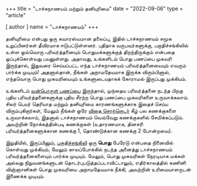 +++
title = "டாச்சுநாணயம் மற்றும் தனியுரிமை"
date = "2022-09-06"
type = "article"

[ author ]
  name = "டாச்சுநாணயம்"
+++

தனியுரிமை என்பது ஒரு சுவாரஸ்யமான தலைப்பு, இதில் டாச்சுநாணயம் சமூக உறுப்பினர்கள் தீவிரமாக ஈடுபட்டுள்ளனர். புதிதாக வருபவர்களுக்கு, பகுதிச்சங்கிலில் உள்ள ஒவ்வொரு பரிவர்த்தனையும் பொதுமக்களுக்குத் திறந்திருக்கும் என்பதை ஒப்புக்கொள்வது பயனுள்ளது. அதாவது, உங்களிடம் பொது பணப்பை முகவரி இருந்தால், இதுவரை செய்யப்பட்ட எந்த டாச்சுநாணயம் பரிவர்த்தனையையும் எவரும் பார்க்க முடியும்! அதனால்தான், நீங்கள் அநாமதேயமாக இருக்க விரும்பினால், எந்தவொரு பொது முகவரியையும் உங்களுடையதாகக் கோராமல் இருப்பது முக்கியம்.

உங்களிடம் [வன்பொருள் பணப்பை](/dogepedia/articles/dogecoin-hardware-wallets) இருந்தால், முந்தைய பரிவர்த்தனை நடந்த பிறகு புதிய பரிவர்த்தனைகளுக்கு புதிய சீரற்ற பொது பணப்பை முகவரிகளை உருவாக்கலாம். சிலர் பெயர் தெரியாத மற்றும் தனியுரிமை காரணங்களுக்காக இதைச் செய்ய விரும்புகிறார்கள், மேலும் நீங்கள் ஒரே [விதை சொற்றொடர்](/dogepedia/articles/how-to-backup-a-wallet) கீழ் பல கணக்குகளை உருவாக்கலாம், இதனால் டாச்சுநாணயம் வெவ்வேறு கணக்குகளில் சேமிக்கப்படும். அவற்றின் நோக்கத்தின்படி கணக்குகள் (உதாரணமாக, தினசரி பரிவர்த்தனைகளுக்கான கணக்கு 1, தொண்டுக்கான கணக்கு 2 போன்றவை).


இறுதியில், இருப்பினும், [பகுதிச்சங்கிலி](/dogepedia/articles/what-is-a-blockchain) ஒரு **பொது** பேரேடு என்பதை நினைவில் கொள்வது முக்கியம், மேலும் காலப்போக்கில் நடந்த அனைத்து டாச்சுநாணயம் பரிவர்த்தனைகளையும் பார்க்க முடியும். மேலும், பொது முகவரிகள் நேரடியாக மக்கள் அல்லது நிறுவனங்களுடன் தொடர்புபடுத்தப்படாவிட்டாலும், எதிர்காலத்தில் கணினி விஞ்ஞானிகள் பொது முகவரியை அநாமதேயமாக நீக்கி, அவற்றின் உரிமையாளருடன் இணைக்க முடியும்.